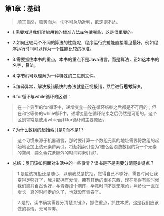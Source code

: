 ## 第1章：基础

>顺其自然，顺势而为，切不可急功近利，欲速则不达。

- 1.需要知道我们所能用到的标准方法库包括哪些，这是很重要的。

- 2.如何比较两个不同的算法的性能呢，程序运行完成能直接看见最好，例如程序运行时间可以作为一个性能比较的标准。

- 3.需要抓住本书的重点，本书的重点不是Java语言，而是算法，正如这本书的名字，算法。

- 4.字节码可以理解为一种特殊的二进制文件。

- 5.编译异常，解决报错最快的办法就是正视报错，然后进行**思考**解决。

- 6.for循环与while循环的区别：

>在一个典型的for循环中，递增变量一般在循环结束之后都是不可用的；但在和它等价的while循环中，递增变量在循环结束之后仍然是可用的。这个区别常常是使用while而非for循环的主要原因。

- 7.为什么数组的起始索引是0而不是1？

>这个习惯来源于机器语言，那时要计算一个数组元素的地址需要将数组的起始地址加上该元素的索引。将起始索引设为1要么会浪费数组的第一个元素的空间，要么会花费额外的时间将索引减1。

- 总结：我们该如何面对生活中的一些事情？读书是不是需要分清楚关键点？

>1.是应该抗拒还是随心，以前我总是抗拒，觉得自己不够好，需要时间让我变得足够好了，我才配拥有爱情，拥有其他的很多东西，现在觉得有些时候我们顺其自然也好，与青春撞个满怀，毕竟时间不是无限的，年龄也一直在增长，真的时间走的久了，也就没有青春了。

>2.是的，读书确实需要分清楚关键点，抓住重点，抓住本质，这是我们应该做的事情，无可厚非。
